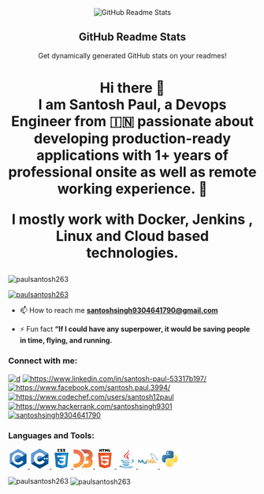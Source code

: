 <p align="center">
 <img width="100px" src="https://res.cloudinary.com/anuraghazra/image/upload/v1594908242/logo_ccswme.svg" align="center" alt="GitHub Readme Stats" />
 <h2 align="center">GitHub Readme Stats</h2>
 <p align="center">Get dynamically generated GitHub stats on your readmes!</p>
</p>
<h1 align="center">Hi there 👋<br/>
I am Santosh Paul, a Devops Engineer from 🇮🇳   passionate about developing production-ready applications with 1+ years of professional onsite as well as remote working experience. 🎯

I mostly work with Docker, Jenkins , Linux and Cloud based technologies.</h1>

<p align="left"> <img src="https://komarev.com/ghpvc/?username=paulsantosh263&label=Profile%20views&color=0e75b6&style=flat" alt="paulsantosh263" /> </p>

<p align="left"> <a href="https://github.com/ryo-ma/github-profile-trophy"><img src="https://github-profile-trophy.vercel.app/?username=paulsantosh263" alt="paulsantosh263" /></a> </p>

- 📫 How to reach me **santoshsingh9304641790@gmail.com**

- ⚡ Fun fact **“If I could have any superpower, it would be saving people in time, flying, and running.**

<h3 align="left">Connect with me:</h3>
<p align="left">
<a href="https://dev.to/d" target="blank"><img align="center" src="https://cdn.jsdelivr.net/npm/simple-icons@3.0.1/icons/dev-dot-to.svg" alt="d" height="30" width="40" /></a>
<a href="https://linkedin.com/in/https://www.linkedin.com/in/santosh-paul-53317b197/" target="blank"><img align="center" src="https://cdn.jsdelivr.net/npm/simple-icons@3.0.1/icons/linkedin.svg" alt="https://www.linkedin.com/in/santosh-paul-53317b197/" height="30" width="40" /></a>
<a href="https://fb.com/https://www.facebook.com/santosh.paul.3994/" target="blank"><img align="center" src="https://cdn.jsdelivr.net/npm/simple-icons@3.0.1/icons/facebook.svg" alt="https://www.facebook.com/santosh.paul.3994/" height="30" width="40" /></a>
<a href="https://www.codechef.com/users/https://www.codechef.com/users/santosh12paul" target="blank"><img align="center" src="https://cdn.jsdelivr.net/npm/simple-icons@3.1.0/icons/codechef.svg" alt="https://www.codechef.com/users/santosh12paul" height="30" width="40" /></a>
<a href="https://www.hackerrank.com/https://www.hackerrank.com/santoshsingh9301" target="blank"><img align="center" src="https://cdn.jsdelivr.net/npm/simple-icons@3.0.1/icons/hackerrank.svg" alt="https://www.hackerrank.com/santoshsingh9301" height="30" width="40" /></a>
<a href="https://auth.geeksforgeeks.org/user/santoshsingh9304641790" target="blank"><img align="center" src="https://cdn.jsdelivr.net/npm/simple-icons@3.0.1/icons/geeksforgeeks.svg" alt="santoshsingh9304641790" height="30" width="40" /></a>
</p>

<h3 align="left">Languages and Tools:</h3>
<p align="left"> <a href="https://www.cprogramming.com/" target="_blank"> <img src="https://raw.githubusercontent.com/devicons/devicon/master/icons/c/c-original.svg" alt="c" width="40" height="40"/> </a> <a href="https://www.w3schools.com/cpp/" target="_blank"> <img src="https://raw.githubusercontent.com/devicons/devicon/master/icons/cplusplus/cplusplus-original.svg" alt="cplusplus" width="40" height="40"/> </a> <a href="https://www.w3schools.com/css/" target="_blank"> <img src="https://raw.githubusercontent.com/devicons/devicon/master/icons/css3/css3-original-wordmark.svg" alt="css3" width="40" height="40"/> </a> <a href="https://d3js.org/" target="_blank"> <img src="https://raw.githubusercontent.com/devicons/devicon/master/icons/d3js/d3js-original.svg" alt="d3js" width="40" height="40"/> </a> <a href="https://www.w3.org/html/" target="_blank"> <img src="https://raw.githubusercontent.com/devicons/devicon/master/icons/html5/html5-original-wordmark.svg" alt="html5" width="40" height="40"/> </a> <a href="https://www.java.com" target="_blank"> <img src="https://raw.githubusercontent.com/devicons/devicon/master/icons/java/java-original.svg" alt="java" width="40" height="40"/> </a> <a href="https://www.mysql.com/" target="_blank"> <img src="https://raw.githubusercontent.com/devicons/devicon/master/icons/mysql/mysql-original-wordmark.svg" alt="mysql" width="40" height="40"/> </a> <a href="https://www.python.org" target="_blank"> <img src="https://raw.githubusercontent.com/devicons/devicon/master/icons/python/python-original.svg" alt="python" width="40" height="40"/> </a> </p>

<p><img align="left" src="https://github-readme-stats.vercel.app/api/top-langs?username=paulsantosh263&show_icons=true&locale=en&layout=compact" alt="paulsantosh263" /></p>

<p>&nbsp;<img align="center" src="https://github-readme-stats.vercel.app/api?username=paulsantosh263&show_icons=true&locale=en" alt="paulsantosh263" /></p>
